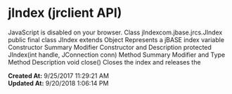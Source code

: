 # jIndex (jrclient API)

JavaScript is disabled on your browser. Class jIndexcom.jbase.jrcs.JIndex public final class JIndex extends Object Represents a jBASE index variable Constructor Summary Modifier Constructor and Description protected JIndex(int handle, JConnection conn) Method Summary Modifier and Type Method Description void close() Closes the index and releases the  

**Created At:** 9/25/2017 11:29:21 AM  
**Updated At:** 9/20/2018 1:06:14 PM  

